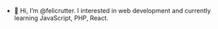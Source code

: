 - 👋 Hi, I’m @felicrutter. I interested in web development and currently learning JavaScript, PHP, React.
